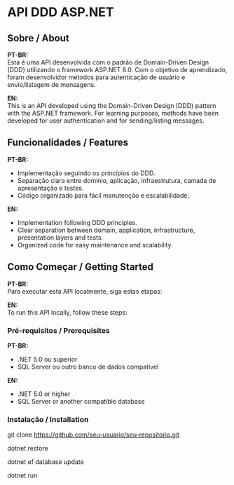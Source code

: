 # API DDD ASP.NET

## Sobre / About

**PT-BR:**  
Esta é uma API desenvolvida com o padrão de Domain-Driven Design (DDD) utilizando o framework ASP.NET 6.0. Com o objetivo de aprendizado, foram desenvolvidor métodos para autenticação de usuário e envio/listagem de mensagens.

**EN:**  
This is an API developed using the Domain-Driven Design (DDD) pattern with the ASP.NET framework. For learning purposes, methods have been developed for user authentication and for sending/listing messages.

## Funcionalidades / Features

**PT-BR:**  
- Implementação seguindo os princípios do DDD.
- Separação clara entre domínio, aplicação, infraestrutura, camada de apresentação e testes.
- Código organizado para fácil manutenção e escalabilidade.

**EN:**  
- Implementation following DDD principles.
- Clear separation between domain, application, infrastructure, presentation layers and tests.
- Organized code for easy maintenance and scalability.

## Como Começar / Getting Started

**PT-BR:**  
Para executar esta API localmente, siga estas etapas:

**EN:**  
To run this API locally, follow these steps:

### Pré-requisitos / Prerequisites

**PT-BR:**  
- .NET 5.0 ou superior
- SQL Server ou outro banco de dados compatível

**EN:**  
- .NET 5.0 or higher
- SQL Server or another compatible database

### Instalação / Installation

   git clone https://github.com/seu-usuario/seu-repositorio.git
   
   dotnet restore
   
   dotnet ef database update
   
   dotnet run

